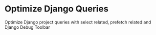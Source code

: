 # Optimize Django Queries
Optimize Django project queries with select related, prefetch related and Django Debug Toolbar